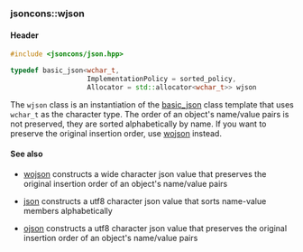 ### jsoncons::wjson

#### Header
```c++
#include <jsoncons/json.hpp>
```

```c++
typedef basic_json<wchar_t,
                   ImplementationPolicy = sorted_policy,
                   Allocator = std::allocator<wchar_t>> wjson
```

The `wjson` class is an instantiation of the [basic_json](basic_json.md) class template that uses `wchar_t` as the character type. The order of an object's name/value pairs is not preserved, they are sorted alphabetically by name. If you want to preserve the original insertion order, use [wojson](wojson.md) instead.

#### See also

- [wojson](wojson.md) constructs a wide character json value that preserves the original insertion order of an object's name/value pairs

- [json](json.md) constructs a utf8 character json value that sorts name-value members alphabetically

- [ojson](ojson.md) constructs a utf8 character json value that preserves the original insertion order of an object's name/value pairs

